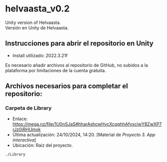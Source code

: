 # helvaasta_v0.2
Unity version of Helvaasta.  
Versión en Unity de Helvaasta.

## Instrucciones para abrir el repositorio en Unity
- Install utilizado: 2022.3.21f  


Es necesario añadir archivos al repositorio de GitHub, no subidos a la plataforma por limitaciones de la cuenta gratuita. 

## Archivos necesarios para completar el repositorio:
### Carpeta de Library
- Enlace: https://mega.nz/file/1U0nSJaS#hharAshcwHvcXcqqhhAfvxciwY8ZwXP7rJz0iRHUmxk
- Última actualización: 24/10/2024, 14:20. [Material de *Proyecto 3. App interactiva*]
- Ubicación: Raíz del proyecto.
```
./Library
```
